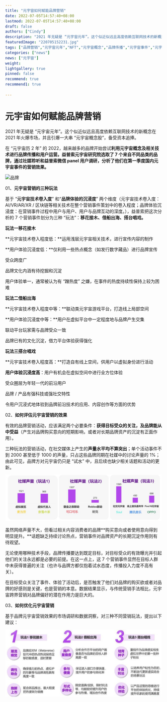 ```yaml
---
title: "元宇宙如何赋能品牌营销"
date: 2022-07-05T14:57:40+08:00
lastmod: 2022-07-05T14:57:40+08:00
draft: false
authors: ["Cindy"]
description: "2021 年无疑是 “元宇宙元年”。这个似近似远且高度依赖互联网技术的新概念在 2021 年火爆市场，并且引爆一大串 “元宇宙概念股”，备受资本追捧。"
featuredImage: "220705152231.jpg"
tags: ["品牌营销","元宇宙元年","NFT","元宇宙概念","品牌传播","元宇宙事件","元宇宙技术卷入度"]
categories: ["news"]
news: ["元宇宙"]
weight: 
lightgallery: true
pinned: false
recommend: true
recommend1: true

---
```


# 元宇宙如何赋能品牌营销

2021 年无疑是 “元宇宙元年”。这个似近似远且高度依赖互联网技术的新概念在 2021 年火爆市场，并且引爆一大串 “元宇宙概念股”，备受资本追捧。

在 “元宇宙历 2 年” 的 2022，越来越多的品牌开始尝试**利用元宇宙概念及相关技术进行品牌传播和用户运营。**益普索元宇宙研究院选取了 7 个来自不同品类的品牌，通过社媒聆听和益普索微信 panel 用户调研，分析了他们在**第一季度国内元宇宙事件的营销效果。**

![品牌](https://pics5.baidu.com/feed/5882b2b7d0a20cf4ad0fb3f49a4e3a3cadaf99d4.jpeg?token=2364bcaf7d49a1347bb181e4b2389ea3)

01、**元宇宙营销的三种玩法**

基于 “**元宇宙技术卷入度**” 和“**品牌体验的沉浸度**” 两个维度（元宇宙技术卷入度：AI/VR/AR/XR / 区块链等相关技术在整个营销事件策划中的卷入程度；品牌体验沉浸度：在营销事件过程中用户与用户、用户与品牌互动的深度。），益普索把这次分析的 7 个营销事件划分为三种 “玩法”：**移花接木、借船出海、搭台唱戏。**

**玩法一移花接木**

**元宇宙技术卷入程度低：**运用浅层元宇宙相关技术，进行宣传内容的制作

**用户体验沉浸度低：**仅利用一些热点概念（如发行数字藏品）进行品牌宣传

受众跨度广

品牌文化内涵有待挖掘和沉淀

用户体验单一，通常被认为有 “蹭热度” 之嫌，在事件的热度持续性保持上较为困难

**玩法二借船出海**

**元宇宙技术卷入程度中等：**联动类元宇宙游戏平台，打造线上局部空间

**用户体验沉浸度中等：**用户在虚拟平台中一定程度地与品牌产生交集

联动平台玩家需与品牌受众一致

品牌已有的文化沉淀，借力平台体验获得强化

**玩法三搭台唱戏**

**元宇宙技术卷入程度高：**打造自有线上空间，供用户以虚拟身份进行活动

**用户体验沉浸度高**：用户有机会在虚拟空间中进行全方位体验

受众圈层为年轻一代的前沿用户

品牌 / 产品有强科技或强社交特性

令用户沉浸式地体验到品牌前沿技术的应用、内容创作等方面的优势

02、**如何评估元宇宙营销的效果**

有效的品牌营销活动，应该满足两个必要条件：**获得目标受众的关注，及品牌能从中受益**（产生对品牌购买意向的短期影响，或者对长期品牌资产的沉淀有正面作用）。

三种玩法的营销活动，在社交媒体上产生的**声量水平均不算突出**；单个活动事件不到 2000 甚至低于 1000 的声量，只占这些品牌同期在社媒中的讨论声量的 1%；由此可见，品牌方对元宇宙仍只是 “试水” 中，且后续也缺少相关话题和活动的更新。

![玩法](20220705152112.jpg)

虽然网络声量不大，但看过相关内容消费者的品牌**购买意向或者使用意向得到明显提升。**话题缺乏持续讨论热点，营销事件对品牌资产的长期沉淀作用则有待观望。

无论使用哪种技术手段，品牌传播要达到既定目标，对目标受众的有效曝光并引起他们的关注永远都是必要的前提。在这一点上，这 7 个营销事件显然在目标人群中未获得普遍的关注（也许与品牌方都仅抱着试水态度，传播投入力度不高有关）。

在目标受众关注了事件、体验了活动后，是否触发了他们对品牌的购买欲或者对品牌的好感则是关键，也是营销的本意。数据结果显示，与传统营销手法相比，元宇宙跨界营销对品牌偏好的潜在作用力是巨大的。

03、**如何优化元宇宙营销**

基于品牌元宇宙营销效果的市场调研和数据洞察，对三种不同营销玩法，提出以下建议：

![建议](220705152231.jpg)

